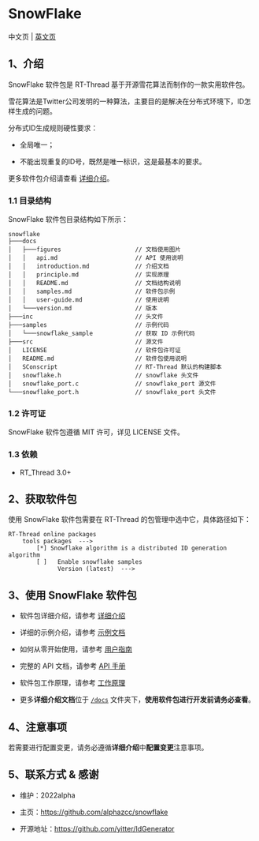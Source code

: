 # SnowFlake

中文页 | [英文页](README.md)

## 1、介绍

SnowFlake 软件包是 RT-Thread 基于开源雪花算法而制作的一款实用软件包。

雪花算法是Twitter公司发明的一种算法，主要目的是解决在分布式环境下，ID怎样生成的问题。

分布式ID生成规则硬性要求：

- 全局唯一；

- 不能出现重复的ID号，既然是唯一标识，这是最基本的要求。

更多软件包介绍请查看 [详细介绍](docs/introduction.md)。

### 1.1 目录结构

SnowFlake 软件包目录结构如下所示：

```shell
snowflake
├───docs 
│   ├───figures                     // 文档使用图片
│   │   api.md                      // API 使用说明
│   │   introduction.md             // 介绍文档
│   │   principle.md                // 实现原理
│   │   README.md                   // 文档结构说明
│   │   samples.md                  // 软件包示例
│   │   user-guide.md               // 使用说明
│   └───version.md                  // 版本
├───inc                             // 头文件
├───samples                         // 示例代码
│   └───snowflake_sample        	// 获取 ID 示例代码
├───src                             // 源文件
│   LICENSE                         // 软件包许可证
│   README.md                       // 软件包使用说明
│   SConscript                      // RT-Thread 默认的构建脚本
│   snowflake.h                     // snowflake 头文件 
│   snowflake_port.c                // snowflake_port 源文件
└───snowflake_port.h                // snowflake_port 头文件
```

### 1.2 许可证

SnowFlake 软件包遵循 MIT 许可，详见 LICENSE 文件。

### 1.3 依赖

- RT_Thread 3.0+

## 2、获取软件包

使用 SnowFlake 软件包需要在 RT-Thread 的包管理中选中它，具体路径如下：

```shell
RT-Thread online packages
	tools packages  --->
		[*] Snowflake algorithm is a distributed ID generation algorithm
		[ ]   Enable snowflake samples 
              Version (latest)  --->
```

## 3、使用 SnowFlake 软件包

- 软件包详细介绍，请参考 [详细介绍](docs/introduction.md)

- 详细的示例介绍，请参考 [示例文档](docs/samples.md) 

- 如何从零开始使用，请参考 [用户指南](docs/user-guide.md)

- 完整的 API 文档，请参考 [API 手册](docs/api.md)

- 软件包工作原理，请参考 [工作原理](docs/principle.md) 

- 更多**详细介绍文档**位于 [`/docs`](/docs) 文件夹下，**使用软件包进行开发前请务必查看**。

## 4、注意事项

若需要进行配置变更，请务必遵循**详细介绍**中**配置变更**注意事项。

## 5、联系方式 & 感谢

- 维护：2022alpha
  
- 主页：https://github.com/alphazcc/snowflake
  
- 开源地址：https://github.com/yitter/IdGenerator

